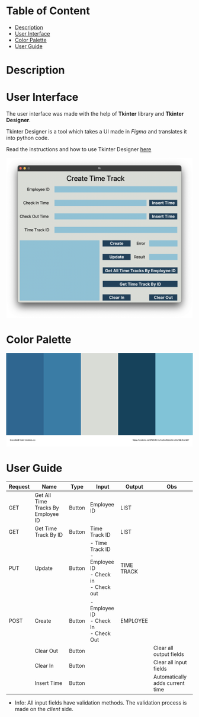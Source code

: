 # Table of Content

- [Description](#description)
- [User Interface](#user-interface)
- [Color Palette](#color-palette)
- [User Guide](#user-guide)

# Description

# User Interface 

The user interface was made with the help of **Tkinter** library and **Tkinter Designer**.

Tkinter Designer is a tool which takes a UI made in *Figma* and translates it into python code.

Read the instructions and how to use Tkinter Designer [here](https://github.com/ParthJadhav/Tkinter-Designer)

![ui](../../media/ui_2.png)

# Color Palette

![color_palette](../../media/color_palette_2.svg)

# User Guide

| Request | Name                               | Type   | Input                                                            | Output     | Obs                             |
|---------|------------------------------------|--------|------------------------------------------------------------------|------------|---------------------------------|
| GET     | Get All Time Tracks By Employee ID | Button | Employee ID                                                      | LIST       |                                 |
| GET     | Get Time Track By ID               | Button | Time Track ID                                                    | LIST       |                                 |
| PUT     | Update                             | Button | - Time Track ID<br/>- Employee ID<br/>- Check in<br/>- Check out | TIME TRACK |                                 |
| POST    | Create                             | Button | - Employee ID<br/>- Check In<br/>- Check Out                     | EMPLOYEE   |                                 |
|         | Clear Out                          | Button |                                                                  |            | Clear all output fields         |
|         | Clear In                           | Button |                                                                  |            | Clear all input fields          |
|         | Insert Time                        | Button |                                                                  |            | Automatically adds current time |

- Info: All input fields have validation methods. The validation process is made on the *client* side.

